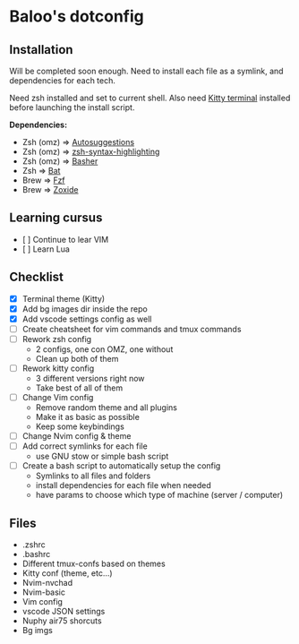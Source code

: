 # Baloo's dotconfig

## Installation
Will be completed soon enough.
Need to install each file as a symlink, and dependencies for each tech.

Need zsh installed and set to current shell.
Also need [Kitty terminal](https://sw.kovidgoyal.net/kitty/) installed before launching the install script.

**Dependencies:**
- Zsh (omz) => [Autosuggestions](https://github.com/zsh-users/zsh-autosuggestions/blob/master/INSTALL.md)
- Zsh (omz) => [zsh-syntax-highlighting](https://github.com/zsh-users/zsh-syntax-highlighting/blob/master/INSTALL.md)
- Zsh (omz) => [Basher](https://github.com/basherpm/basher)
- Zsh => [Bat](https://github.com/sharkdp/bat)
- Brew => [Fzf](https://github.com/junegunn/fzf)
- Brew => [Zoxide](https://github.com/ajeetdsouza/zoxide)

## Learning cursus
- [ ] Continue to lear VIM
- [ ] Learn Lua

## Checklist
- [x] Terminal theme (Kitty)
- [x] Add bg images dir inside the repo
- [x] Add vscode settings config as well
- [ ] Create cheatsheet for vim commands and tmux commands
- [ ] Rework zsh config
    - 2 configs, one con OMZ, one without
    - Clean up both of them
- [ ] Rework kitty config
    - 3 different versions right now
    - Take best of all of them
- [ ] Change Vim config
    - Remove random theme and all plugins
    - Make it as basic as possible
    - Keep some keybindings
- [ ] Change Nvim config & theme
- [ ] Add correct symlinks for each file
    - use GNU stow or simple bash script
- [ ] Create a bash script to automatically setup the config
    - Symlinks to all files and folders
    - install dependencies for each file when needed
    - have params to choose which type of machine (server / computer)

## Files
- .zshrc
- .bashrc
- Different tmux-confs based on themes
- Kitty conf (theme, etc...)
- Nvim-nvchad
- Nvim-basic
- Vim config
- vscode JSON settings
- Nuphy air75 shorcuts
- Bg imgs

